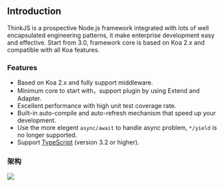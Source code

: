 ## Introduction


ThinkJS is a prospective Node.js framework integrated with lots of well encapsulated engineering patterns, it make enterprise development easy and effective. Start from 3.0, framework core is based on Koa 2.x and compatible with all Koa features.


### Features


* Based on Koa 2.x and fully support middleware.
* Minimum core to start with，support plugin by using Extend and Adapter.
* Excellent performance with high unit test coverage rate.
* Built-in auto-compile and auto-refresh mechanism that speed up your development.
* Use the more elegent `async/await` to handle async problem, `*/yield` is no longer supported.
* Support [TypeScript](http://www.typescriptlang.org/) (version 3.2 or higher).
 

### 架构

[![](https://p5.ssl.qhimg.com/t0127dc46905fdcef9c.jpg)](https://p5.ssl.qhimg.com/t0127dc46905fdcef9c.jpg)
